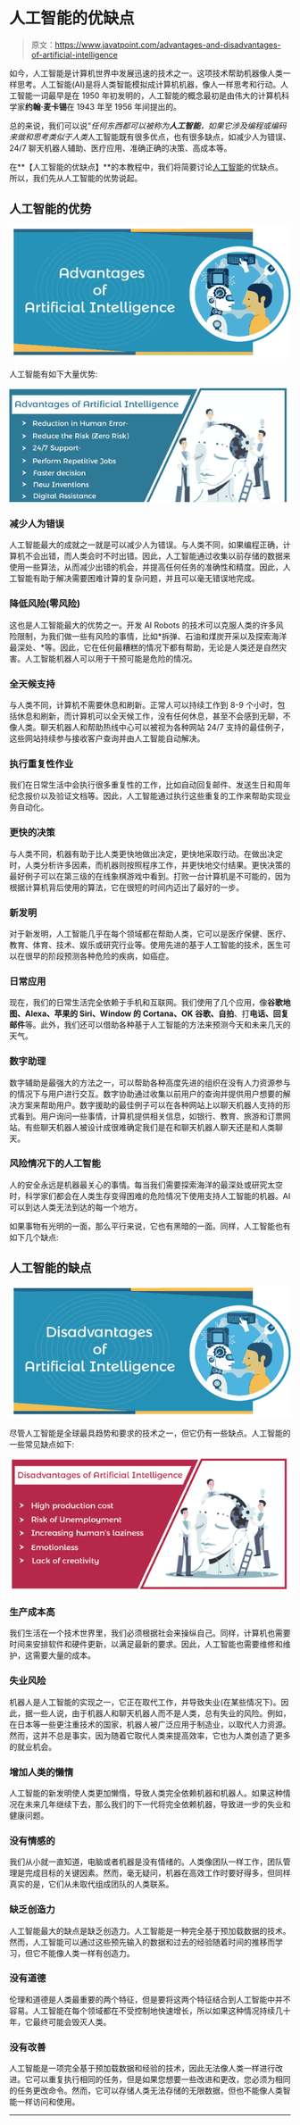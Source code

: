 # 人工智能的优缺点

> 原文：<https://www.javatpoint.com/advantages-and-disadvantages-of-artificial-intelligence>

如今，人工智能是计算机世界中发展迅速的技术之一。这项技术帮助机器像人类一样思考。人工智能(AI)是将人类智能模拟成计算机机器，像人一样思考和行动。人工智能一词最早是在 1950 年初发明的，人工智能的概念最初是由伟大的计算机科学家**约翰·麦卡锡**在 1943 年至 1956 年间提出的。

总的来说，我们可以说“*任何东西都可以被称为**人工智能**，如果它涉及编程或编码来做和思考类似于人类*人工智能既有很多优点，也有很多缺点，如减少人为错误、24/7 聊天机器人辅助、医疗应用、准确正确的决策、高成本等。

在**【人工智能的优缺点】**的本教程中，我们将简要讨论[人工智能](https://www.javatpoint.com/artificial-intelligence-tutorial)的优缺点。所以，我们先从人工智能的优势说起。

## 人工智能的优势

![Advantages & Disadvantages of Artificial Intelligence](img/f0e385937322a05f950c346efc336b56.png)

人工智能有如下大量优势:

![Advantages & Disadvantages of Artificial Intelligence](img/cca625b6ffc3021815d5b6c57828989f.png)

### 减少人为错误

人工智能最大的成就之一就是可以减少人为错误。与人类不同，如果编程正确，计算机不会出错，而人类会时不时出错。因此，人工智能通过收集以前存储的数据来使用一些算法，从而减少出错的机会，并提高任何任务的准确性和精度。因此，人工智能有助于解决需要困难计算的复杂问题，并且可以毫无错误地完成。

### 降低风险(零风险)

这也是人工智能最大的优势之一。开发 AI Robots 的技术可以克服人类的许多风险限制，为我们做一些有风险的事情，比如*拆弹、石油和煤炭开采以及探索海洋最深处、*等。因此，它在任何最糟糕的情况下都有帮助，无论是人类还是自然灾害。人工智能机器人可以用于干预可能是危险的情况。

### 全天候支持

与人类不同，计算机不需要休息和刷新。正常人可以持续工作到 8-9 个小时，包括休息和刷新，而计算机可以全天候工作，没有任何休息，甚至不会感到无聊，不像人类。聊天机器人和帮助热线中心可以被视为各种网站 24/7 支持的最佳例子，这些网站持续参与接收客户查询并由人工智能自动解决。

### 执行重复性作业

我们在日常生活中会执行很多重复性的工作，比如自动回复邮件、发送生日和周年纪念报价以及验证文档等。因此，人工智能通过执行这些重复的工作来帮助实现业务自动化。

### 更快的决策

与人类不同，机器有助于比人类更快地做出决定，更快地采取行动。在做出决定时，人类分析许多因素，而机器则按照程序工作，并更快地交付结果。更快决策的最好例子可以在第三级的在线象棋游戏中看到。打败一台计算机是不可能的，因为根据计算机背后使用的算法，它在很短的时间内迈出了最好的一步。

### 新发明

对于新发明，人工智能几乎在每个领域都在帮助人类，它可以是医疗保健、医疗、教育、体育、技术、娱乐或研究行业等。使用先进的基于人工智能的技术，医生可以在很早的阶段预测各种危险的疾病，如癌症。

### 日常应用

现在，我们的日常生活完全依赖于手机和互联网。我们使用了几个应用，像**谷歌地图、Alexa、苹果的 Siri、Window 的 Cortana、OK 谷歌、自拍**、打**电话、回复邮件**等。此外，我们还可以借助各种基于人工智能的方法来预测今天和未来几天的天气。

### 数字助理

数字辅助是最强大的方法之一，可以帮助各种高度先进的组织在没有人力资源参与的情况下与用户进行交互。数字协助通过收集以前用户的查询并提供用户想要的解决方案来帮助用户。数字援助的最佳例子可以在各种网站上以聊天机器人支持的形式看到。用户询问一些事情，计算机提供相关信息，如银行、教育、旅游和订票网站。有些聊天机器人被设计成很难确定我们是在和聊天机器人聊天还是和人类聊天。

### 风险情况下的人工智能

人的安全永远是机器最关心的事情。每当我们需要探索海洋的最深处或研究太空时，科学家们都会在人类生存变得困难的危险情况下使用支持人工智能的机器。AI 可以到达人类无法到达的每一个地方。

如果事物有光明的一面，那么平行来说，它也有黑暗的一面。同样，人工智能也有如下几个缺点:

## 人工智能的缺点

![Advantages & Disadvantages of Artificial Intelligence](img/784e7d6ec4c37c4b66ce31ac209fbdb3.png)

尽管人工智能是全球最具趋势和要求的技术之一，但它仍有一些缺点。人工智能的一些常见缺点如下:

![Advantages & Disadvantages of Artificial Intelligence](img/ad16089cda603cd715a25cf16b7786e6.png)

### 生产成本高

我们生活在一个技术世界里，我们必须根据社会来操纵自己。同样，计算机也需要时间来安排软件和硬件更新，以满足最新的要求。因此，人工智能也需要维修和维护，这需要大量的成本。

### 失业风险

机器人是人工智能的实现之一，它正在取代工作，并导致失业(在某些情况下)。因此，据一些人说，由于机器人和聊天机器人而不是人类，总有失业的风险。例如，在日本等一些更注重技术的国家，机器人被广泛应用于制造业，以取代人力资源。然而，这并不总是事实，因为随着它取代人类来提高效率，它也为人类创造了更多的就业机会。

### 增加人类的懒惰

人工智能的新发明使人类更加懒惰，导致人类完全依赖机器和机器人。如果这种情况在未来几年继续下去，那么我们的下一代将完全依赖机器，导致进一步的失业和健康问题。

### 没有情感的

我们从小就一直知道，电脑或者机器是没有情绪的。人类像团队一样工作，团队管理是完成目标的关键因素。然而，毫无疑问，机器在高效工作时要好得多，但同样真实的是，它们从未取代组成团队的人类联系。

### 缺乏创造力

人工智能最大的缺点是缺乏创造力。人工智能是一种完全基于预加载数据的技术。然而，人工智能可以通过这些预先输入的数据和过去的经验随着时间的推移而学习，但它不能像人类一样有创造力。

### 没有道德

伦理和道德是人类最重要的两个特征，但是要将这两个特征结合到人工智能中并不容易。人工智能在每个领域都在不受控制地快速增长，所以如果这种情况持续几十年，它最终可能会毁灭人类。

### 没有改善

人工智能是一项完全基于预加载数据和经验的技术，因此无法像人类一样进行改进。它可以重复执行相同的任务，但是如果您想要一些改进和更改，您必须为相同的任务更改命令。然而，它可以存储人类无法存储的无限数据，但也不能像人类智能一样访问和使用。

* * *